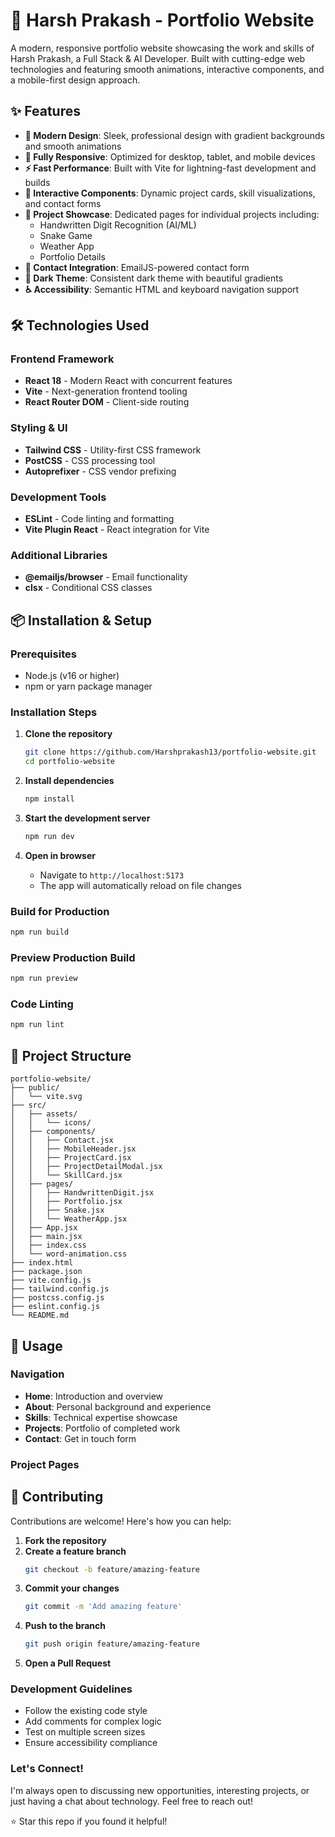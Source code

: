 # 🚀 Harsh Prakash - Portfolio Website

A modern, responsive portfolio website showcasing the work and skills of Harsh Prakash, a Full Stack & AI Developer. Built with cutting-edge web technologies and featuring smooth animations, interactive components, and a mobile-first design approach.

## ✨ Features

- **🎨 Modern Design**: Sleek, professional design with gradient backgrounds and smooth animations
- **📱 Fully Responsive**: Optimized for desktop, tablet, and mobile devices
- **⚡ Fast Performance**: Built with Vite for lightning-fast development and builds
- **🧩 Interactive Components**: Dynamic project cards, skill visualizations, and contact forms
- **🎯 Project Showcase**: Dedicated pages for individual projects including:
  - Handwritten Digit Recognition (AI/ML)
  - Snake Game
  - Weather App
  - Portfolio Details
- **📧 Contact Integration**: EmailJS-powered contact form
- **🌙 Dark Theme**: Consistent dark theme with beautiful gradients
- **♿ Accessibility**: Semantic HTML and keyboard navigation support

## 🛠️ Technologies Used

### Frontend Framework
- **React 18** - Modern React with concurrent features
- **Vite** - Next-generation frontend tooling
- **React Router DOM** - Client-side routing

### Styling & UI
- **Tailwind CSS** - Utility-first CSS framework
- **PostCSS** - CSS processing tool
- **Autoprefixer** - CSS vendor prefixing

### Development Tools
- **ESLint** - Code linting and formatting
- **Vite Plugin React** - React integration for Vite

### Additional Libraries
- **@emailjs/browser** - Email functionality
- **clsx** - Conditional CSS classes

## 📦 Installation & Setup

### Prerequisites
- Node.js (v16 or higher)
- npm or yarn package manager

### Installation Steps

1. **Clone the repository**
   ```bash
   git clone https://github.com/Harshprakash13/portfolio-website.git
   cd portfolio-website
   ```

2. **Install dependencies**
   ```bash
   npm install
   ```

3. **Start the development server**
   ```bash
   npm run dev
   ```

4. **Open in browser**
   - Navigate to `http://localhost:5173`
   - The app will automatically reload on file changes

### Build for Production

```bash
npm run build
```

### Preview Production Build

```bash
npm run preview
```

### Code Linting

```bash
npm run lint
```

## 📂 Project Structure

```
portfolio-website/
├── public/
│   └── vite.svg
├── src/
│   ├── assets/
│   │   └── icons/
│   ├── components/
│   │   ├── Contact.jsx
│   │   ├── MobileHeader.jsx
│   │   ├── ProjectCard.jsx
│   │   ├── ProjectDetailModal.jsx
│   │   └── SkillCard.jsx
│   ├── pages/
│   │   ├── HandwrittenDigit.jsx
│   │   ├── Portfolio.jsx
│   │   ├── Snake.jsx
│   │   └── WeatherApp.jsx
│   ├── App.jsx
│   ├── main.jsx
│   ├── index.css
│   └── word-animation.css
├── index.html
├── package.json
├── vite.config.js
├── tailwind.config.js
├── postcss.config.js
├── eslint.config.js
└── README.md
```

## 🚀 Usage

### Navigation
- **Home**: Introduction and overview
- **About**: Personal background and experience
- **Skills**: Technical expertise showcase
- **Projects**: Portfolio of completed work
- **Contact**: Get in touch form

### Project Pages

## 🤝 Contributing

Contributions are welcome! Here's how you can help:

1. **Fork the repository**
2. **Create a feature branch**
   ```bash
   git checkout -b feature/amazing-feature
   ```
3. **Commit your changes**
   ```bash
   git commit -m 'Add amazing feature'
   ```
4. **Push to the branch**
   ```bash
   git push origin feature/amazing-feature
   ```
5. **Open a Pull Request**

### Development Guidelines
- Follow the existing code style
- Add comments for complex logic
- Test on multiple screen sizes
- Ensure accessibility compliance

### Let's Connect!
I'm always open to discussing new opportunities, interesting projects, or just having a chat about technology. Feel free to reach out!

⭐ Star this repo if you found it helpful!
